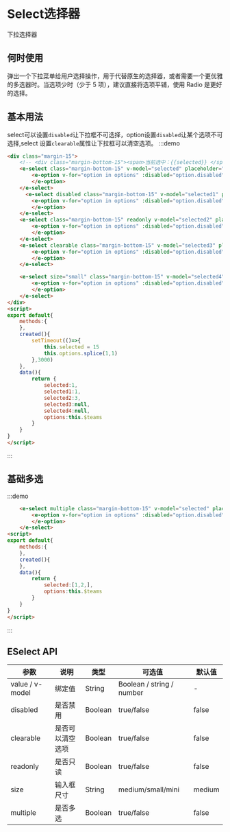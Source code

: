 # Select选择器
下拉选择器

## 何时使用

弹出一个下拉菜单给用户选择操作，用于代替原生的选择器，或者需要一个更优雅的多选器时。当选项少时（少于 5 项），建议直接将选项平铺，使用 Radio 是更好的选择。

## 基本用法
 select可以设置`disabled`让下拉框不可选择，option设置`disabled`让某个选项不可选择,select 设置`clearable`属性让下拉框可以清空选项。
:::demo 
```html
<div class="margin-15">
    <!-- <div class="margin-bottom-15"><span>当前选中：{{selected}} </span></div> -->
    <e-select class="margin-bottom-15" v-model="selected" placeholder="请选择" >
        <e-option v-for="option in options" :disabled="option.disabled" :key="option.value" :label="option.label" :value="option.value">
        </e-option>
    </e-select>
      <e-select disabled class="margin-bottom-15" v-model="selected1" placeholder="请选择" >
        <e-option v-for="option in options" :disabled="option.disabled" :key="option.value" :label="option.label" :value="option.value">
        </e-option>
    </e-select>
    <e-select class="margin-bottom-15" readonly v-model="selected2" placeholder="请选择" >
        <e-option v-for="option in options" :disabled="option.disabled" :key="option.value" :label="option.label" :value="option.value">
        </e-option>
    </e-select>
    <e-select clearable class="margin-bottom-15" v-model="selected3" placeholder="请选择" >
        <e-option v-for="option in options" :disabled="option.disabled" :key="option.value" :label="option.label" :value="option.value">
        </e-option>
    </e-select>

    <e-select size="small" class="margin-bottom-15" v-model="selected4" placeholder="请选择" >
        <e-option v-for="option in options" :disabled="option.disabled" :key="option.value" :label="option.label" :value="option.value">
        </e-option>
    </e-select>
</div>
<script>
export default{
    methods:{
    },
    created(){
        setTimeout(()=>{
            this.selected = 15
            this.options.splice(1,1)
        },3000)
    },
    data(){
        return {
            selected:1,
            selected1:1,
            selected2:3,
            selected3:null,
            selected4:null,
            options:this.$teams
        }
    }
}
</script>
```
:::

## 基础多选

:::demo
```html
    <e-select multiple class="margin-bottom-15" v-model="selected" placeholder="请选择" >
        <e-option v-for="option in options" :disabled="option.disabled" :key="option.value" :label="option.label" :value="option.value">
        </e-option>
    </e-select>
<script>
export default{
    methods:{
    },
    created(){
    },
    data(){
        return {
            selected:[1,2,],
            options:this.$teams
        }
    }
}
</script>
```
:::
## ESelect API
| 参数      | 说明          | 类型      | 可选值                           | 默认值  |
|---------- |-------------- |---------- |--------------------------------  |-------- |
| value / v-model | 绑定值 | String | Boolean / string / number | - | -|
| disabled  | 是否禁用 |  Boolean   | true/false | false|
| clearable  | 是否可以清空选项 |  Boolean   | true/false | false|
| readonly  | 是否只读 |  Boolean   | true/false | false|
| size  | 输入框尺寸 |  String   | medium/small/mini | medium|
| multiple  | 是否多选 |  Boolean   | true/false | false |


